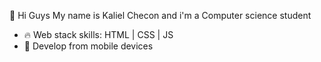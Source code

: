   👋 Hi Guys
  My name is Kaliel Checon and i'm a Computer science student
- 🔥 Web stack skills: HTML | CSS | JS
- 📱 Develop from mobile devices

<!---
oKaliel/oKaliel is a ✨ special ✨ repository because its `README.md` (this file) appears on your GitHub profile.
You can click the Preview link to take a look at your changes.
--->
